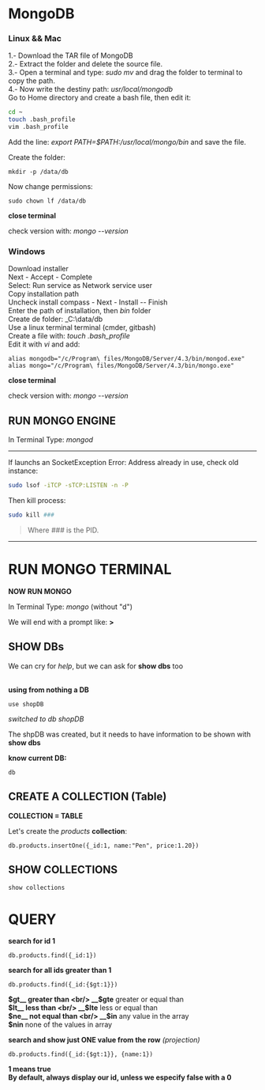 # MongoDB

### Linux && Mac 

1.- Download the TAR file of MongoDB <br/>
2.- Extract the folder and delete the source file. <br/>
3.- Open a terminal and type: _sudo mv_ and drag the folder to terminal to copy the path. <br/>
4.- Now write the destiny path: _usr/local/mongodb_ <br/>
Go to Home directory and create a bash file, then edit it:

```bash
cd ~
touch .bash_profile
vim .bash_profile
```

Add the line: _export PATH=$PATH:/usr/local/mongo/bin_ and save the file. <br/>

Create the folder: <br/>

```terminal
mkdir -p /data/db
```

Now change permissions: <br/>

```terminal
sudo chown lf /data/db
```
__close terminal__ <br/>

check version with: _mongo --version_ <br/>

### Windows

Download installer <br/>
Next - Accept - Complete <br/>
Select: Run service as Network service user <br/>
Copy installation path <br/>
Uncheck install compass - Next - Install -- Finish<br/>
Enter the path of installation, then _bin_ folder <br/>
Create de folder: _C:\data/db <br/>
Use a linux terminal terminal (cmder, gitbash) <br/>
Create a file with: _touch .bash_profile_ <br/>
Edit it with _vi_ and add: <br/>

```terminal
alias mongodb="/c/Program\ files/MongoDB/Server/4.3/bin/mongod.exe"
alias mongo="/c/Program\ files/MongoDB/Server/4.3/bin/mongo.exe"
```

__close terminal__ <br/>

check version with: _mongo --version_ <br/>

## RUN MONGO ENGINE

In Terminal Type: _mongod_ <br/>


---

If launchs an SocketException Error: Address already in use, check old instance:

```bash
sudo lsof -iTCP -sTCP:LISTEN -n -P
```
Then kill process:

```bash
sudo kill ###
```

> Where _###_ is the PID. 

---

# RUN MONGO TERMINAL

__NOW RUN MONGO__ <br/>

In Terminal Type: _mongo_ (without "d") <br/>

We will end with a prompt like: __>__ <br/>


## SHOW DBs

We can cry for _help_, but we can ask for __show dbs__ too <br/>
<br/>

__using from nothing a DB__ <br/>

```mongo
use shopDB
```

_switched to db shopDB_ <br/>

The shpDB was created, but it needs to have information to be shown with __show dbs__ <br/>

__know current DB:__ <br/>

```mongo
db
```

## CREATE A COLLECTION (Table)

__COLLECTION = TABLE__ <br/>

Let's create the _products_ __collection__: <br/>

```mongo
db.products.insertOne({_id:1, name:"Pen", price:1.20})
```

## SHOW COLLECTIONS

```mongo
show collections
```

# QUERY

__search for id 1__ <br/>

```mongo
db.products.find({_id:1})
```

__search for all ids greater than 1__ <br/>

```mongo
db.products.find({_id:{$gt:1}})
```

__$gt__   greater than <br/>
__$gte__  greater or equal than <br/>
__$lt__   less than <br/>
__$lte__  less or equal than <br/>
__$ne__   not equal than <br/>
__$in__   any value in the array <br/>
__$nin__  none of the values in array <br/>


__search and show just ONE value from the row__ _(projection)_ <br/>

```mongo
db.products.find({_id:{$gt:1}}, {name:1})
```

__1 means true__ <br/>
__By default, always display our id, unless we especify false with a 0__ <br/>












